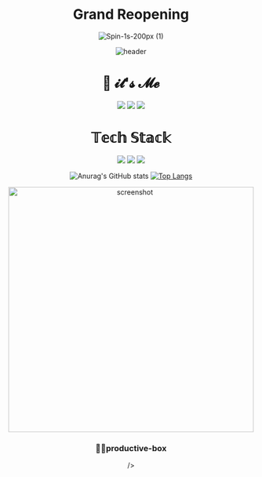 
<div align="center">

# Grand Reopening

![Spin-1s-200px (1)](https://user-images.githubusercontent.com/52207105/193546117-1787a074-3037-46e2-baf3-721ee0089db6.gif)


![header](https://capsule-render.vercel.app/api?type=Waving&color=auto&height=200&Weight=auto&section=header&text=TaeSeongWon&fontSize=70)

# 📌 𝓲𝓽'𝓼 𝓜𝓮
 
<a href
   ="버튼을 눌렀을 때 이동할 링크" target="_blank"><img src="https://img.shields.io/badge/Notion-41454A?style=plastic&logo=Notion&logoColor=#000000"/></a> <a href
   ="https://velog.io/@won4932" target="_blank"><img src="https://img.shields.io/badge/Blog-000000?style=flat&logo=Velog&logoColor=#20C997"/></a> <a href
   ="won4932@gmail.com" target="_blank"><img src="https://img.shields.io/badge/Gmail-EA4335?style=flat-square&logo=Gmail&logoColor=ffffff"/></a>

# 𝕋𝕖𝕔𝕙 𝕊𝕥𝕒𝕔𝕜

<a href
   ="버튼을 눌렀을 때 이동할 링크" target="_blank"><img src="https://img.shields.io/badge/JavaScript-239120.svg?style=plastic&logo=Notion&logoColor=#A100FF"/></a> <a href
   ="버튼을 눌렀을 때 이동할 링크" target="_blank"><img src="https://img.shields.io/badge/Java-000000?style=flat&logo=Velog&logoColor=#20C997"/></a> <a href
   ="버튼을 눌렀을 때 이동할 링크" target="_blank"><img src="https://img.shields.io/badge/Spring-EA4335?style=flat-square&logo=Gmail&logoColor=000000"/></a>
   

![Anurag's GitHub stats](https://github-readme-stats.vercel.app/api?username=won4932&show_icons=true&theme=midnight-purple&count_private=true)
 [![Top Langs](https://github-readme-stats.vercel.app/api/top-langs/?username=anuraghazra)](https://github.com/anuraghazra/github-readme-stats)
 
<p align="center">
  <a href="http://lovera.maxam.now.sh/">
    <img src="https://user-images.githubusercontent.com/25841814/79395484-5081ae80-7fac-11ea-9e27-ac91472e31dd.png" alt="screenshot" width="500">
  </a>
  <h3 align="center">📌✨productive-box</h3>
</p>

/>










<!--
**won4932/won4932** is a ✨ _special_ ✨ repository because its `README.md` (this file) appears on your GitHub profile.

Here are some ideas to get you started:

- 🔭 I’m currently working on ...
- 🌱 I’m currently learning ...
- 👯 I’m looking to collaborate on ...
- 🤔 I’m looking for help with ...
- 💬 Ask me about ...
- 📫 How to reach me: ...
- 😄 Pronouns: ...
- ⚡ Fun fact: ...
-->
